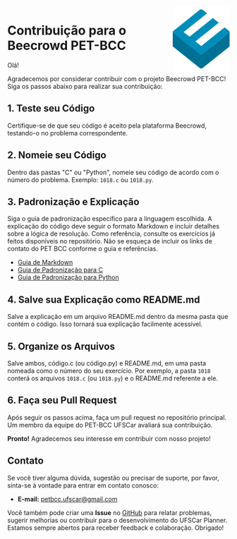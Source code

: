 <img src="icon.png" align="right" />

# Contribuição para o Beecrowd PET-BCC

Olá!

Agradecemos por considerar contribuir com o projeto Beecrowd PET-BCC! Siga os passos abaixo para realizar sua contribuição:


## 1. Teste seu Código

Certifique-se de que seu código é aceito pela plataforma Beecrowd, testando-o no problema correspondente.

## 2. Nomeie seu Código

Dentro das pastas "C" ou "Python", nomeie seu código de acordo com o número do problema. Exemplo: `1018.c` ou `1018.py`.

## 3. Padronização e Explicação

Siga o guia de padronização específico para a linguagem escolhida. A explicação do código deve seguir o formato Markdown e incluir detalhes sobre a lógica de resolução. Como referência, consulte os exercícios já feitos disponíveis no repositório. Não se esqueça de incluir os links de contato do PET BCC conforme o guia e referências.

- [Guia de Markdown]()
- [Guia de Padronização para C](GUIA_PADRONIZACAO_C.md)
- [Guia de Padronização para Python](GUIA_PADRONIZACAO_PYTHON.md)

## 4. Salve sua Explicação como README.md

Salve a explicação em um arquivo README.md dentro da mesma pasta que contém o código. Isso tornará sua explicação facilmente acessível.

## 5. Organize os Arquivos

Salve ambos, código.c (ou código.py) e README.md, em uma pasta nomeada como o número do seu exercício. Por exemplo, a pasta `1018` conterá os arquivos `1018.c` (ou `1018.py`) e o README.md referente a ele.

## 6. Faça seu Pull Request

Após seguir os passos acima, faça um pull request no repositório principal. Um membro da equipe do PET-BCC UFSCar avaliará sua contribuição.

**Pronto!** Agradecemos seu interesse em contribuir com nosso projeto!

## Contato

Se você tiver alguma dúvida, sugestão ou precisar de suporte, por favor, sinta-se à vontade para entrar em contato conosco:

- **E-mail:** petbcc.ufscar@gmail.com

Você também pode criar uma **Issue** no [GitHub](https://github.com/petbccufscar/ufscar-planner/issues) para relatar problemas, sugerir melhorias ou contribuir para o desenvolvimento do UFSCar Planner. Estamos sempre abertos para receber feedback e colaboração. Obrigado!